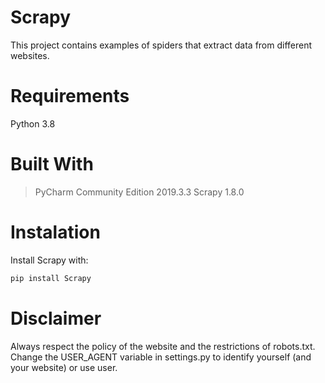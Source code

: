 # Scrapy
This project contains examples of spiders that extract data from different websites.


# Requirements

Python 3.8

# Built With

> PyCharm Community Edition 2019.3.3
> Scrapy 1.8.0

# Instalation

Install Scrapy with:
```sh
pip install Scrapy
```



# Disclaimer
Always respect the policy of the website and the restrictions of robots.txt.
Change the USER_AGENT variable in settings.py to identify yourself (and your website) or use user.

